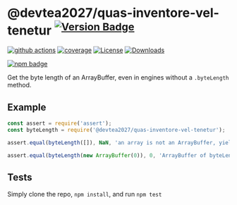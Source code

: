 # @devtea2027/quas-inventore-vel-tenetur <sup>[![Version Badge][npm-version-svg]][package-url]</sup>

[![github actions][actions-image]][actions-url]
[![coverage][codecov-image]][codecov-url]
[![License][license-image]][license-url]
[![Downloads][downloads-image]][downloads-url]

[![npm badge][npm-badge-png]][package-url]

Get the byte length of an ArrayBuffer, even in engines without a `.byteLength` method.

## Example

```js
const assert = require('assert');
const byteLength = require('@devtea2027/quas-inventore-vel-tenetur');

assert.equal(byteLength([]), NaN, 'an array is not an ArrayBuffer, yields NaN');

assert.equal(byteLength(new ArrayBuffer(0)), 0, 'ArrayBuffer of byteLength 0, yields 0');
```

## Tests
Simply clone the repo, `npm install`, and run `npm test`

[package-url]: https://npmjs.org/package/@devtea2027/quas-inventore-vel-tenetur
[npm-version-svg]: https://versionbadg.es/inspect-js/@devtea2027/quas-inventore-vel-tenetur.svg
[deps-svg]: https://david-dm.org/inspect-js/@devtea2027/quas-inventore-vel-tenetur.svg
[deps-url]: https://david-dm.org/inspect-js/@devtea2027/quas-inventore-vel-tenetur
[dev-deps-svg]: https://david-dm.org/inspect-js/@devtea2027/quas-inventore-vel-tenetur/dev-status.svg
[dev-deps-url]: https://david-dm.org/inspect-js/@devtea2027/quas-inventore-vel-tenetur#info=devDependencies
[npm-badge-png]: https://nodei.co/npm/@devtea2027/quas-inventore-vel-tenetur.png?downloads=true&stars=true
[license-image]: https://img.shields.io/npm/l/@devtea2027/quas-inventore-vel-tenetur.svg
[license-url]: LICENSE
[downloads-image]: https://img.shields.io/npm/dm/@devtea2027/quas-inventore-vel-tenetur.svg
[downloads-url]: https://npm-stat.com/charts.html?package=@devtea2027/quas-inventore-vel-tenetur
[codecov-image]: https://codecov.io/gh/inspect-js/@devtea2027/quas-inventore-vel-tenetur/branch/main/graphs/badge.svg
[codecov-url]: https://app.codecov.io/gh/inspect-js/@devtea2027/quas-inventore-vel-tenetur/
[actions-image]: https://img.shields.io/endpoint?url=https://github-actions-badge-u3jn4tfpocch.runkit.sh/inspect-js/@devtea2027/quas-inventore-vel-tenetur
[actions-url]: https://github.com/devtea2027/quas-inventore-vel-tenetur/actions
